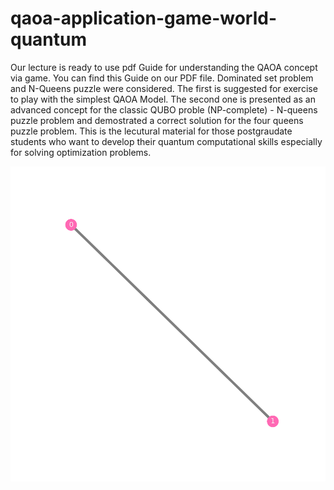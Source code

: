 # qaoa-application-game-world-quantum

Our lecture is ready to use pdf Guide for understanding the QAOA concept via game. You can find this Guide on our PDF file. Dominated set problem and N-Queens puzzle were considered. The first is suggested for exercise to play with the simplest QAOA Model. The second one is presented as an advanced concept for the classic QUBO proble (NP-complete) - N-queens puzzle problem and demostrated a correct solution for the four queens puzzle problem. This is the lecutural material for those postgraudate students who want to develop their quantum computational skills especially for solving optimization problems.

![alt text](https://github.com/VasilyBokov/qaoa-application-game-world-quantum/blob/main/graph_model11.png)
